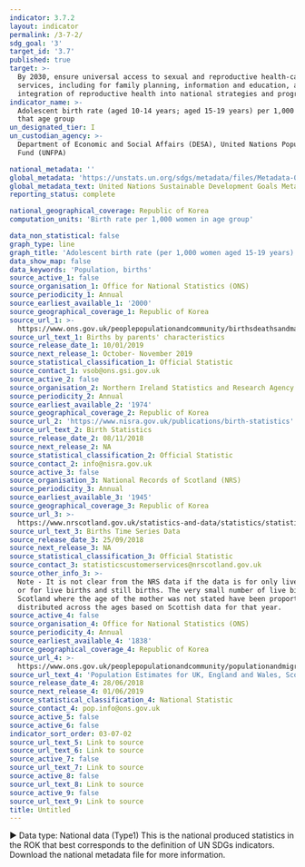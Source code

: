 ```yaml
---
indicator: 3.7.2
layout: indicator
permalink: /3-7-2/
sdg_goal: '3'
target_id: '3.7'
published: true
target: >-
  By 2030, ensure universal access to sexual and reproductive health-care
  services, including for family planning, information and education, and the
  integration of reproductive health into national strategies and programmes
indicator_name: >-
  Adolescent birth rate (aged 10-14 years; aged 15-19 years) per 1,000 women in
  that age group
un_designated_tier: I
un_custodian_agency: >-
  Department of Economic and Social Affairs (DESA), United Nations Population
  Fund (UNFPA)

national_metadata: ''
global_metadata: 'https://unstats.un.org/sdgs/metadata/files/Metadata-03-07-02.pdf'
global_metadata_text: United Nations Sustainable Development Goals Metadata (PDF 90.8 KB)
reporting_status: complete

national_geographical_coverage: Republic of Korea
computation_units: 'Birth rate per 1,000 women in age group'

data_non_statistical: false
graph_type: line
graph_title: 'Adolescent birth rate (per 1,000 women aged 15-19 years)'
data_show_map: false
data_keywords: 'Population, births'
source_active_1: false
source_organisation_1: Office for National Statistics (ONS)
source_periodicity_1: Annual
source_earliest_available_1: '2000'
source_geographical_coverage_1: Republic of Korea
source_url_1: >-
  https://www.ons.gov.uk/peoplepopulationandcommunity/birthsdeathsandmarriages/livebirths/datasets/birthsbyparentscharacteristics
source_url_text_1: Births by parents' characteristics
source_release_date_1: 10/01/2019
source_next_release_1: October- November 2019
source_statistical_classification_1: Official Statistic
source_contact_1: vsob@ons.gsi.gov.uk
source_active_2: false
source_organisation_2: Northern Ireland Statistics and Research Agency (NISRA)
source_periodicity_2: Annual
source_earliest_available_2: '1974'
source_geographical_coverage_2: Republic of Korea
source_url_2: 'https://www.nisra.gov.uk/publications/birth-statistics'
source_url_text_2: Birth Statistics
source_release_date_2: 08/11/2018
source_next_release_2: NA
source_statistical_classification_2: Official Statistic
source_contact_2: info@nisra.gov.uk
source_active_3: false
source_organisation_3: National Records of Scotland (NRS)
source_periodicity_3: Annual
source_earliest_available_3: '1945'
source_geographical_coverage_3: Republic of Korea
source_url_3: >-
  https://www.nrscotland.gov.uk/statistics-and-data/statistics/statistics-by-theme/vital-events/births/births-time-series-data
source_url_text_3: Births Time Series Data
source_release_date_3: 25/09/2018
source_next_release_3: NA
source_statistical_classification_3: Official Statistic
source_contact_3: statisticscustomerservices@nrscotland.gov.uk
source_other_info_3: >-
  Note - It is not clear from the NRS data if the data is for only live births,
  or for live births and still births. The very small number of live births in
  Scotland where the age of the mother was not stated have been proportionately
  distributed across the ages based on Scottish data for that year.
source_active_4: false
source_organisation_4: Office for National Statistics (ONS)
source_periodicity_4: Annual
source_earliest_available_4: '1838'
source_geographical_coverage_4: Republic of Korea
source_url_4: >-
  https://www.ons.gov.uk/peoplepopulationandcommunity/populationandmigration/populationestimates/datasets/populationestimatesforukenglandandwalesscotlandandnorthernireland
source_url_text_4: 'Population Estimates for UK, England and Wales, Scotland and Northern Ireland'
source_release_date_4: 28/06/2018
source_next_release_4: 01/06/2019
source_statistical_classification_4: National Statistic
source_contact_4: pop.info@ons.gov.uk
source_active_5: false
source_active_6: false
indicator_sort_order: 03-07-02
source_url_text_5: Link to source
source_url_text_6: Link to source
source_active_7: false
source_url_text_7: Link to source
source_active_8: false
source_url_text_8: Link to source
source_active_9: false
source_url_text_9: Link to source
title: Untitled
---
```

▶ Data type: National data (Type1) This is the national produced statistics in the ROK that best corresponds to the definition of UN SDGs indicators. Download the national metadata file for more information.
